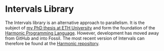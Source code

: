 <h1>Intervals Library</h1>

The Intervals library is an alternative approach to parallelism.
It is the subject of <a href="http://people.inf.ethz.ch/nmatsaki/">my PhD thesis at ETH University</a>
and form the foundation of the <a href="http://harmonic-lang.org">Harmonic Programming Language</a>.
However, development has moved away from GitHub and into Fossil.  The most recent version of
Intervals can therefore be found at the <a href="http://harmonic-lang.org/fossil.cgi">Harmonic repository</a>.
